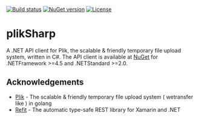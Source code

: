[![Build status](https://ci.appveyor.com/api/projects/status/gn2x6yuhyahookk2?svg=true)](https://ci.appveyor.com/project/iss0/pliksharp)
[![NuGet version](https://badge.fury.io/nu/iss0.Plik.Client.svg)](https://badge.fury.io/nu/iss0.Plik.Client)
[![License](https://img.shields.io/badge/License-MIT-blue.svg)](http://opensource.org/licenses/MIT)

# plikSharp
A .NET API client for Plik, the scalable &amp; friendly temporary file upload system, written in C#.
The API client is available at [NuGet](https://www.nuget.org/packages/iss0.Plik.Client) for .NETFramework >=4.5 and .NETStandard >=2.0.

## Acknowledgements

* [Plik](https://github.com/root-gg/plik) - The scalable & friendly temporary file upload system ( wetransfer like ) in golang
* [Refit](https://github.com/paulcbetts/refit) - The automatic type-safe REST library for Xamarin and .NET
